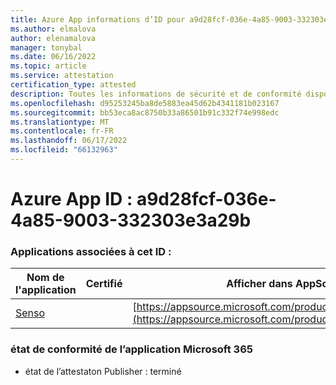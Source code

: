 ```yaml
---
title: Azure App informations d’ID pour a9d28fcf-036e-4a85-9003-332303e3a29b
ms.author: elmalova
author: elenamalova
manager: tonybal
ms.date: 06/16/2022
ms.topic: article
ms.service: attestation
certification_type: attested
description: Toutes les informations de sécurité et de conformité disponibles pour a9d28fcf-036e-4a85-9003-332303e3a29b.
ms.openlocfilehash: d95253245ba8de5883ea45d62b4341181b023167
ms.sourcegitcommit: bb53eca8ac8750b33a86501b91c332f74e998edc
ms.translationtype: MT
ms.contentlocale: fr-FR
ms.lasthandoff: 06/17/2022
ms.locfileid: "66132963"
---
```

# <a name="azure-app-id-a9d28fcf-036e-4a85-9003-332303e3a29b"></a>Azure App ID : a9d28fcf-036e-4a85-9003-332303e3a29b


### <a name="apps-associated-with-this-id"></a>Applications associées à cet ID :
| **Nom de l'application** | **Certifié** | **Afficher dans AppSource** |
|--------------|---------------|-----------------------|
| [Senso](../forward/WA200002571.md) |  | [https://appsource.microsoft.com/product/office/WA200002571](https://appsource.microsoft.com/product/office/WA200002571) |

### <a name="microsoft-365-app-compliance-status"></a>état de conformité de l’application Microsoft 365
- état de l’attestaton Publisher : terminé
